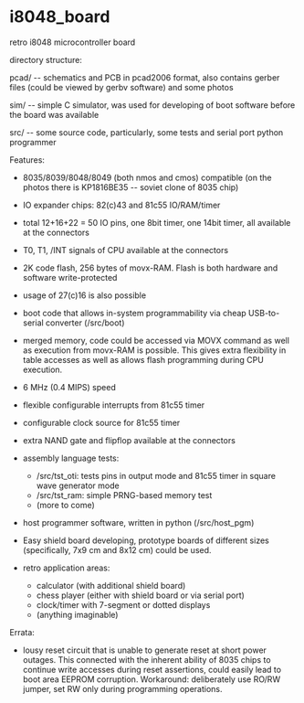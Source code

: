 # i8048_board
retro i8048 microcontroller board

directory structure:

pcad/ --  schematics and PCB in pcad2006 format, also contains gerber files (could be viewed by gerbv software) and some photos

sim/ -- simple C simulator, was used for developing of boot software before the board was available

src/ -- some source code, particularly, some tests and serial port python programmer


Features:
 - 8035/8039/8048/8049 (both nmos and cmos) compatible (on the photos there is KP1816BE35 -- soviet clone of 8035 chip)
 
 - IO expander chips: 82(c)43 and 81c55 IO/RAM/timer
 
 - total 12+16+22 = 50 IO pins, one 8bit timer, one 14bit timer, all available at the connectors

 - T0, T1, /INT signals of CPU available at the connectors
 
 - 2K code flash, 256 bytes of movx-RAM. Flash is both hardware and software write-protected

 - usage of 27(c)16 is also possible
 
 - boot code that allows in-system programmability via cheap USB-to-serial converter (/src/boot)
 
 - merged memory, code could be accessed via MOVX command as well as execution from movx-RAM is possible.
   This gives extra flexibility in table accesses as well as allows flash programming during CPU execution.
 
 - 6 MHz (0.4 MIPS) speed
 
 - flexible configurable interrupts from 81c55 timer
 
 - configurable clock source for 81c55 timer
 
 - extra NAND gate and flipflop available at the connectors

 - assembly language tests: 
   * /src/tst_oti: tests pins in output mode and 81c55 timer in square wave generator mode
   * /src/tst_ram: simple PRNG-based memory test
   * (more to come)

 - host programmer software, written in python (/src/host_pgm)

 - Easy shield board developing, prototype boards of different sizes (specifically, 7x9 cm and 8x12 cm) could be used.

 - retro application areas:
   * calculator (with additional shield board)
   * chess player (either with shield board or via serial port)
   * clock/timer with 7-segment or dotted displays
   * (anything imaginable)





Errata:
 - lousy reset circuit that is unable to generate reset at short power outages.
   This connected with the inherent ability of 8035 chips to continue write accesses
   during reset assertions, could easily lead to boot area EEPROM corruption.
 Workaround: deliberately use RO/RW jumper, set RW only during programming operations.


